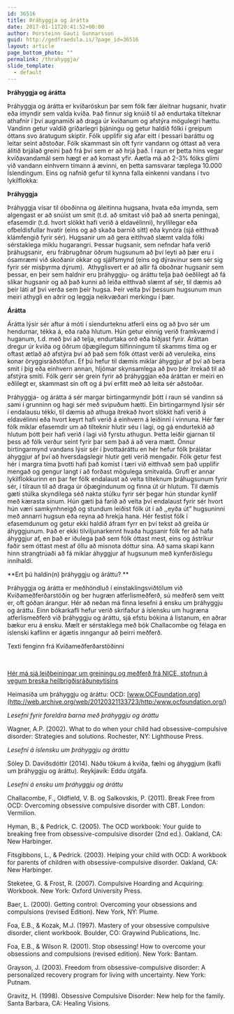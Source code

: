 ```yaml
---
id: 36516
title: Þráhyggja og árátta
date: 2017-01-11T20:41:52+00:00
author: Þorsteinn Gauti Gunnarsson
guid: http://gedfraedsla.is/?page_id=36516
layout: article
page_bottom_photo: ""
permalink: /thrahyggja/
slide_template:
  - default
---
```


<!-- <div id="attachment_36495" style="width: 210px" class="wp-caption alignright">
  <p class="wp-caption-text">
    Sóley Dröfn Davíðsdóttir, Sálfræðingur
  </p>
</div> -->

**Þráhyggja og árátta**

Þráhyggja og árátta er kvíðaröskun þar sem fólk fær áleitnar hugsanir, hvatir eða ímyndir sem valda kvíða. Það finnur sig knúið til að endurtaka tilteknar athafnir í því augnamiði að draga úr kvíðanum og afstýra mögulegri hættu. Vandinn getur valdið gríðarlegri þjáningu og getur haldið fólki í greipum óttans svo áratugum skiptir. Fólk upplifir sig afar eitt í þessari baráttu og leitar seint aðstoðar. Fólk skammast sín oft fyrir vandann og óttast að vera álitið brjálað greini það frá því sem er að hrjá það. Í raun er þetta hins vegar kvíðavandamál sem hægt er að komast yfir. Áætla má að 2-3% fólks glími við vandann einhvern tímann á ævinni, en þetta samsvarar tæplega 10.000 Íslendingum. Eins og nafnið gefur til kynna falla einkenni vandans í tvo lykilflokka:

**Þráhyggja**

Þráhyggja vísar til óboðinna og áleitinna hugsana, hvata eða ímynda, sem algengast er að snúist um smit (t.d. að smitast við það að snerta peninga), efasemdir (t.d. hvort slökkt hafi verið á eldavélinni), hryllilegar eða ofbeldisfullar hvatir (eins og að skaða barnið sitt) eða kynóra (sjá eitthvað klámfengið fyrir sér). Hugsanir um að gera eitthvað slæmt valda fólki sérstaklega miklu hugarangri. Þessar hugsanir, sem nefndar hafa verið þráhugsanir,  eru frábrugðnar öðrum hugsunum að því leyti að þær eru í ósamræmi við skoðanir okkar og sjálfsmynd (eins og dýravinur sem sér sig fyrir sér misþyrma dýrum).  Athyglisvert er að allir fá óboðnar hugsanir sem þessar, en þeir sem haldnir eru þráhyggju- og áráttu telja það óeðlilegt að fá slíkar hugsanir og að það kunni að leiða eitthvað slæmt af sér, til dæmis að þeir láti af því verða sem þeir hugsa. Þeir veita því þessum hugsunum mun meiri athygli en aðrir og leggja neikvæðari merkingu í þær.

**Árátta**

Árátta lýsir sér aftur á móti í síendurteknu atferli eins og að þvo sér um hendurnar, tékka á, eða raða hlutum. Hún getur einnig verið framkvæmd í huganum, t.d. með því að telja, endurtaka orð eða biðjast fyrir. Áráttan dregur úr kvíða og öðrum óþægilegum tilfinningum til skamms tíma og er oftast ætlað að afstýra því að það sem fólk óttast verði að veruleika, eins konar öryggisráðstöfun. Ef þú hefur til dæmis miklar áhyggjur af því að bera smit í þig eða einhvern annan, hljómar skynsamlega að þvo þér ítrekað til að afstýra smiti. Fólk gerir sér grein fyrir að þráhyggjan eða áráttan er meiri en eðlilegt er, skammast sín oft og á því erfitt með að leita sér aðstoðar.

Þráhyggja- og árátta á sér margar birtingarmyndir þótt í raun sé vandinn sá sami í grunninn og hagi sér með svipuðum hætti. Ein birtingarmynd lýsir sér í endalausu tékki, til dæmis að athuga ítrekað hvort slökkt hafi verið á eldavélinni eða hvort keyrt hafi verið á einhvern á leiðinni í vinnuna. Hér fær fólk miklar efasemdir um að tilteknir hlutir séu í lagi, og gá endurtekið að hlutum þótt þeir hafi verið í lagi við fyrstu athugun. Þetta leiðir gjarnan til þess að fólk verður seint fyrir þar sem það á að vera mætt. Önnur birtingarmynd vandans lýsir sér í þvottaáráttu en hér hefur fólk þrálátar áhyggjur af því að hversdagslegir hlutir geti verið mengaðir. Fólk getur fest hér í margra tíma þvotti hafi það komist í tæri við eitthvað sem það upplifir mengað og gengur langt í að forðast mögulega smitvalda. Grufl er annar lykilflokkurinn en þar fer fólk endalaust að velta tilteknum þráhugsunum fyrir sér, í tilraun til að draga úr óþægindunum og finna út úr hlutum. Til dæmis gæti stúlka skyndilega séð nakta stúlku fyrir sér þegar hún stundar kynlíf með kærasta sínum. Hún gæti þá farið að velta því endalaust fyrir sér hvort hún væri samkynhneigð og stundum leiðist fólk út í að ,,eyða út” hugsuninni með annarri hugsun eða reyna að hrekja hana. Hér festist fólk í efasemdunum og getur ekki haldið áfram fyrr en því tekst að greiða úr áhyggjunum. Það er ekki tilviljunarkennt hvaða hugsanir fólk fer að hafa áhyggjur af, en það er iðulega það sem fólk óttast mest, eins og ástríkur faðir sem óttast mest af öllu að misnota dóttur sína. Að sama skapi kann hinn strangtrúaði að fá miklar áhyggjur af hugsunum með kynferðislegu innihaldi.

**Ert þú haldin(n) þráhyggju og áráttu? **

Þráhyggja og árátta er meðhöndluð í einstaklingsviðtölum við Kvíðameðferðarstöðin og ber hugræn atferlismeðferð, sú meðferð sem veitt er, oft góðan árangur. Hér að neðan má finna lesefni á ensku um þráhyggju og áráttu. Einn bókarkafli hefur verið skrifaður á íslensku um hugræna atferlismeðferð við þráhyggju og áráttu, sjá efstu bókina á listanum, en aðrar bækur eru á ensku. Mælt er sérstaklega með bók Challacombe og félaga en íslenski kaflinn er ágætis inngangur að þeirri meðferð.

Texti fenginn frá Kvíðameðferðarstöðinni

&nbsp;

[Hér má sjá leiðbeiningar um greiningu og meðferð frá NICE, stofnun á vegum breska heilbrigðisráðuneytisins](http://pathways.nice.org.uk/pathways/obsessive-compulsive-disorder)

Heimasíða um þráhyggju og áráttu: OCD: [www.OCFoundation.org](http://web.archive.org/web/20120321133723/http:/www.ocfoundation.org/)

_Lesefni fyrir foreldra barna með þráhyggju og áráttu_

Wagner, A.P. (2002). What to do when your child had obsessive-compulsive disorder: Strategies and solutions. Rochester, NY: Lighthouse Press.

_Lesefni á íslensku um þráhyggju og áráttu_

Sóley D. Davíðsdóttir (2014). Náðu tökum á kvíða, fælni og áhyggjum (kafli um þráhyggju og áráttu). Reykjavík: Eddu útgáfa.

_Lesefni á ensku um þráhyggju og áráttu_

Challacombe, F., Oldfield, V. B. og Salkovskis, P. (2011). Break Free from OCD: Overcoming obsessive compulsive disorder with CBT. London: Vermilion.

Hyman, B., & Pedrick, C. (2005). The OCD workbook: Your guide to breaking free from obsessive-compulsive disorder (2nd ed.). Oakland, CA: New Harbinger.

Fitsgibbons, L., & Pedrick. (2003). Helping your child with OCD: A workbook for parents of children with obsessive-compulsive disorder. Oakland, CA: New Harbinger.

Steketee, G. & Frost, R. (2007). Compulsive Hoarding and Acquiring: Workbook. New York: Oxford University Press.

Baer, L. (2000). Getting control: Overcoming your obsessions and compulsions (revised Edition). New York, NY: Plume.

Foa, E.B., & Kozak, M.J. (1997). Mastery of your obsessive compulsive disorder, client workbook. Boulder, CO: Graywind Publications, Inc.

Foa, E.B., & Wilson R. (2001). Stop obsessing! How to overcome your obsessions and compulsions (revised edition). New York: Bantam.

Grayson, J. (2003). Freedom from obsessive-compulsive disorder: A personalized recovery program for living with uncertainty. New York: Putnam.

Gravitz, H. (1998). Obsessive Compulsive Disorder: New help for the family. Santa Barbara, CA: Healing Visions.

&nbsp;

&nbsp;